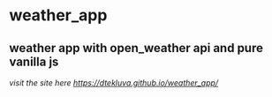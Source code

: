 # weather_app
## weather app with open_weather api and pure vanilla js

*visit the site here https://dtekluva.github.io/weather_app/*
